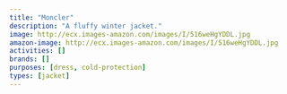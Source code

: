 ```yaml
---
title: "Moncler"
description: "A fluffy winter jacket."
image: http://ecx.images-amazon.com/images/I/516weHgYDDL.jpg
amazon-image: http://ecx.images-amazon.com/images/I/516weHgYDDL.jpg
activities: []
brands: []
purposes: [dress, cold-protection]
types: [jacket]
---
```

